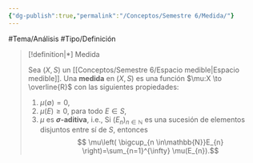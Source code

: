 ```yaml
---
{"dg-publish":true,"permalink":"/Conceptos/Semestre 6/Medida/"}
---
```


#Tema/Análisis  #Tipo/Definición 

> [!definition|*] Medida
> 
> Sea $(X,S)$ un [[Conceptos/Semestre 6/Espacio medible\|Espacio medible]]. Una **medida** en $(X,S)$ es una función $\mu:X \to \overline{R}$ con las siguientes propiedades:
> 1. $\mu(\emptyset)=0$,
> 2. $\mu(E)\geq 0$, para todo $E \in S$,
> 3. $\mu$ es **$\sigma$-aditiva**, i.e., Si $(E_{n})_{n \in \mathbb{N}}$ es una sucesión de elementos disjuntos entre sí de $S$, entonces
>	$$ \mu\left( \bigcup_{n \in\mathbb{N}}E_{n} \right)=\sum_{n=1}^{\infty} \mu(E_{n}).$$

